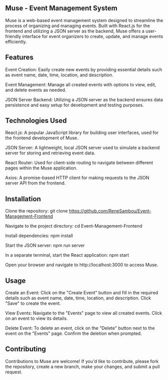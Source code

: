## Muse - Event Management System
Muse is a web-based event management system designed to streamline the process of organizing and managing events. Built with React.js for the frontend and utilizing a JSON server as the backend, Muse offers a user-friendly interface for event organizers to create, update, and manage events efficiently.

## Features
Event Creation: Easily create new events by providing essential details such as event name, date, time, location, and description.

Event Management: Manage all created events with options to view, edit, and delete events as needed.

JSON Server Backend: Utilizing a JSON server as the backend ensures data persistence and easy setup for development and testing purposes.

## Technologies Used
React.js: A popular JavaScript library for building user interfaces, used for the frontend development of Muse.

JSON Server: A lightweight, local JSON server used to simulate a backend server for storing and retrieving event data.

React Router: Used for client-side routing to navigate between different pages within the Muse application.

Axios: A promise-based HTTP client for making requests to the JSON server API from the frontend.

## Installation
Clone the repository: git clone https://github.com/ReneSambou/Event-Management-Frontend

Navigate to the project directory: cd Event-Management-Frontend

Install dependencies: npm install

Start the JSON server: npm run server

In a separate terminal, start the React application: npm start

Open your browser and navigate to http://localhost:3000 to access Muse.

## Usage
Create an Event: Click on the "Create Event" button and fill in the required details such as event name, date, time, location, and description. Click "Save" to create 
the event.

View Events: Navigate to the "Events" page to view all created events. Click on an event to view its details.

Delete Event: To delete an event, click on the "Delete" button next to the event on the "Events" page. Confirm the deletion when prompted.

## Contributing
Contributions to Muse are welcome! If you'd like to contribute, please fork the repository, create a new branch, make your changes, and submit a pull request.





